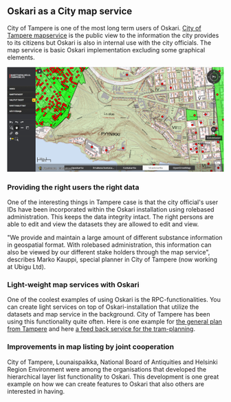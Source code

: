 ## Oskari as a City map service

City of Tampere is one of the most long term users of Oskari. [City of Tampere mapservice](https://kartat.tampere.fi/) 
is the public view to the information the city provides to its citizens but Oskari is also in internal use with the city officials. 
The map service is basic Oskari implementation excluding some graphical elements.

<img src="../../public/images/tampere.PNG"/>

### Providing the right users the right data
One of the interesting things in Tampere case is that the city official's user IDs have been incorporated within the Oskari installation 
using rolebased administration. This keeps the data integrity intact. The right persons are able to edit and view the datasets they are allowed 
to edit and view.

"We provide and maintain a large amount of different substance information in geospatial format. 
With rolebased administration, this information can also be viewed by our different stake holders through the map service", 
describes Marko Kauppi, special planner in City of Tampere (now working at Ubigu Ltd).

### Light-weight map services with Oskari
One of the coolest examples of using Oskari is the RPC-functionalities. 
You can create light services on top of Oskari-installation that utilize the datasets and map service in the background. 
City of Tampere has been using this functionality quite often. 
Here is one example for [the general plan from Tampere](http://karttapalvelu.tampere.fi/www/kanta_yk2040/#) and here 
[a feed back service for the tram-planning](https://kartat.tampere.fi/raitiotieallianssi/).

### Improvements in map listing by joint cooperation
City of Tampere, Lounaispaikka, National Board of Antiquities and Helsinki Region Environment were among the organisations that developed the hierarchical layer list functionality to Oskari.
This development is one great example on how we can create features to Oskari that also others are interested in having.
